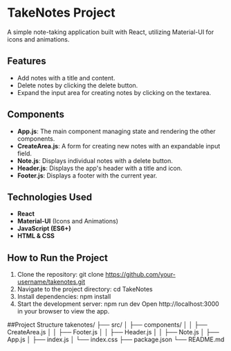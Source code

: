 # TakeNotes Project

A simple note-taking application built with React, utilizing Material-UI for icons and animations.

## Features
- Add notes with a title and content.
- Delete notes by clicking the delete button.
- Expand the input area for creating notes by clicking on the textarea.

## Components
- **App.js**: The main component managing state and rendering the other components.
- **CreateArea.js**: A form for creating new notes with an expandable input field.
- **Note.js**: Displays individual notes with a delete button.
- **Header.js**: Displays the app's header with a title and icon.
- **Footer.js**: Displays a footer with the current year.

## Technologies Used
- **React**
- **Material-UI** (Icons and Animations)
- **JavaScript (ES6+)**
- **HTML & CSS**

## How to Run the Project

1. Clone the repository:
   git clone https://github.com/your-username/takenotes.git
2. Navigate to the project directory:
   cd TakeNotes
3. Install dependencies:
   npm install
4. Start the development server:
   npm run dev
Open http://localhost:3000 in your browser to view the app.

##Project Structure
takenotes/
├── src/
│   ├── components/
│   │   ├── CreateArea.js
│   │   ├── Footer.js
│   │   ├── Header.js
│   │   ├── Note.js
│   ├── App.js
│   ├── index.js
│   └── index.css
├── package.json
└── README.md


